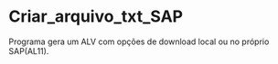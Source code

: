 # Criar_arquivo_txt_SAP
Programa gera um ALV com opções de download local ou no próprio SAP(AL11).

